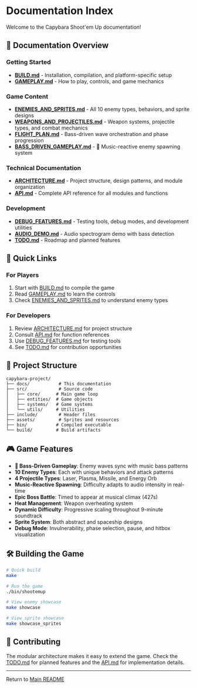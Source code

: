 # Documentation Index

Welcome to the Capybara Shoot'em Up documentation!

## 📖 Documentation Overview

### Getting Started
- **[BUILD.md](BUILD.md)** - Installation, compilation, and platform-specific setup
- **[GAMEPLAY.md](GAMEPLAY.md)** - How to play, controls, and game mechanics

### Game Content
- **[ENEMIES_AND_SPRITES.md](ENEMIES_AND_SPRITES.md)** - All 10 enemy types, behaviors, and sprite designs
- **[WEAPONS_AND_PROJECTILES.md](WEAPONS_AND_PROJECTILES.md)** - Weapon systems, projectile types, and combat mechanics
- **[FLIGHT_PLAN.md](FLIGHT_PLAN.md)** - Bass-driven wave orchestration and phase progression
- **[BASS_DRIVEN_GAMEPLAY.md](BASS_DRIVEN_GAMEPLAY.md)** - 🎵 Music-reactive enemy spawning system

### Technical Documentation
- **[ARCHITECTURE.md](ARCHITECTURE.md)** - Project structure, design patterns, and module organization
- **[API.md](API.md)** - Complete API reference for all modules and functions

### Development
- **[DEBUG_FEATURES.md](DEBUG_FEATURES.md)** - Testing tools, debug modes, and development utilities
- **[AUDIO_DEMO.md](AUDIO_DEMO.md)** - Audio spectrogram demo with bass detection
- **[TODO.md](TODO.md)** - Roadmap and planned features

## 🚀 Quick Links

### For Players
1. Start with [BUILD.md](BUILD.md) to compile the game
2. Read [GAMEPLAY.md](GAMEPLAY.md) to learn the controls
3. Check [ENEMIES_AND_SPRITES.md](ENEMIES_AND_SPRITES.md) to understand enemy types

### For Developers
1. Review [ARCHITECTURE.md](ARCHITECTURE.md) for project structure
2. Consult [API.md](API.md) for function references
3. Use [DEBUG_FEATURES.md](DEBUG_FEATURES.md) for testing tools
4. See [TODO.md](TODO.md) for contribution opportunities

## 📁 Project Structure

```
capybara-project/
├── docs/           # This documentation
├── src/            # Source code
│   ├── core/      # Main game loop
│   ├── entities/  # Game objects
│   ├── systems/   # Game systems
│   └── utils/     # Utilities
├── include/        # Header files
├── assets/         # Sprites and resources
├── bin/           # Compiled executable
└── build/         # Build artifacts
```

## 🎮 Game Features

- **🎵 Bass-Driven Gameplay**: Enemy waves sync with music bass patterns
- **10 Enemy Types**: Each with unique behaviors and attack patterns
- **4 Projectile Types**: Laser, Plasma, Missile, and Energy Orb
- **Music-Reactive Spawning**: Difficulty adapts to audio intensity in real-time
- **Epic Boss Battle**: Timed to appear at musical climax (427s)
- **Heat Management**: Weapon overheating system
- **Dynamic Difficulty**: Progressive scaling throughout 9-minute soundtrack
- **Sprite System**: Both abstract and spaceship designs
- **Debug Mode**: Invulnerability, phase selection, pause, and hitbox visualization

## 🛠️ Building the Game

```bash
# Quick build
make

# Run the game
./bin/shootemup

# View enemy showcase
make showcase

# View sprite showcase
make showcase_sprites
```

## 📝 Contributing

The modular architecture makes it easy to extend the game. Check the [TODO.md](TODO.md) for planned features and the [API.md](API.md) for implementation details.

---

Return to [Main README](../README.md)

